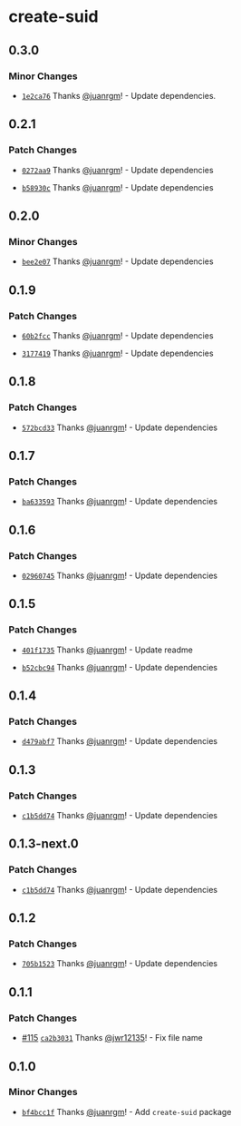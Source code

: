 # create-suid

## 0.3.0

### Minor Changes

- [`1e2ca76`](https://github.com/swordev/suid/commit/1e2ca76b803d04d5d8b1a0bcd22d79de6e03b5a1) Thanks [@juanrgm](https://github.com/juanrgm)! - Update dependencies.

## 0.2.1

### Patch Changes

- [`0272aa9`](https://github.com/swordev/suid/commit/0272aa9a26e9bf7767cd904b3ec24665a1dcf9bf) Thanks [@juanrgm](https://github.com/juanrgm)! - Update dependencies

- [`b58930c`](https://github.com/swordev/suid/commit/b58930ca80080062f5a9f2a9bcf42fff9a623e53) Thanks [@juanrgm](https://github.com/juanrgm)! - Update dependencies

## 0.2.0

### Minor Changes

- [`bee2e07`](https://github.com/swordev/suid/commit/bee2e07ac95a9042e2971cb54c5ddcf45018c959) Thanks [@juanrgm](https://github.com/juanrgm)! - Update dependencies

## 0.1.9

### Patch Changes

- [`60b2fcc`](https://github.com/swordev/suid/commit/60b2fcc79a0ae234306305473294d956c7fef54b) Thanks [@juanrgm](https://github.com/juanrgm)! - Update dependencies

- [`3177419`](https://github.com/swordev/suid/commit/31774198693b2e1b1e0f298bab6ec4b53c3186d0) Thanks [@juanrgm](https://github.com/juanrgm)! - Update dependencies

## 0.1.8

### Patch Changes

- [`572bcd33`](https://github.com/swordev/suid/commit/572bcd337ee810a091aa8972753739082ec93ee0) Thanks [@juanrgm](https://github.com/juanrgm)! - Update dependencies

## 0.1.7

### Patch Changes

- [`ba633593`](https://github.com/swordev/suid/commit/ba6335938ef552f146fc68f1325822190ce96298) Thanks [@juanrgm](https://github.com/juanrgm)! - Update dependencies

## 0.1.6

### Patch Changes

- [`02960745`](https://github.com/swordev/suid/commit/02960745657844f5432fe7969eb60ec4d7eb37a3) Thanks [@juanrgm](https://github.com/juanrgm)! - Update dependencies

## 0.1.5

### Patch Changes

- [`401f1735`](https://github.com/swordev/suid/commit/401f17358421fcf37a2c150097dd888b3e93f229) Thanks [@juanrgm](https://github.com/juanrgm)! - Update readme

- [`b52cbc94`](https://github.com/swordev/suid/commit/b52cbc94d89835735852fd8db5a90be72c0d4ee4) Thanks [@juanrgm](https://github.com/juanrgm)! - Update dependencies

## 0.1.4

### Patch Changes

- [`d479abf7`](https://github.com/swordev/suid/commit/d479abf718b4e6314729f6d85dbc524239710af8) Thanks [@juanrgm](https://github.com/juanrgm)! - Update dependencies

## 0.1.3

### Patch Changes

- [`c1b5dd74`](https://github.com/swordev/suid/commit/c1b5dd744fb05d6526968012ed4675e16b6f90cb) Thanks [@juanrgm](https://github.com/juanrgm)! - Update dependencies

## 0.1.3-next.0

### Patch Changes

- [`c1b5dd74`](https://github.com/swordev/suid/commit/c1b5dd744fb05d6526968012ed4675e16b6f90cb) Thanks [@juanrgm](https://github.com/juanrgm)! - Update dependencies

## 0.1.2

### Patch Changes

- [`705b1523`](https://github.com/swordev/suid/commit/705b1523437f2b32ec8892f02a7bbef4e58c17ac) Thanks [@juanrgm](https://github.com/juanrgm)! - Update dependencies

## 0.1.1

### Patch Changes

- [#115](https://github.com/swordev/suid/pull/115) [`ca2b3031`](https://github.com/swordev/suid/commit/ca2b3031c67cb106717a717b6e547b1baee853c8) Thanks [@jwr12135](https://github.com/jwr12135)! - Fix file name

## 0.1.0

### Minor Changes

- [`bf4bcc1f`](https://github.com/swordev/suid/commit/bf4bcc1fca10393dc8cada127a8c34f0eab80ab3) Thanks [@juanrgm](https://github.com/juanrgm)! - Add `create-suid` package
